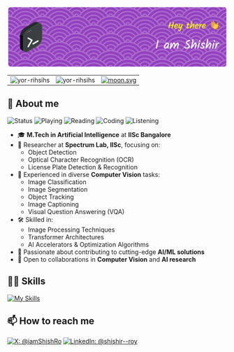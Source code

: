 ![Header](./header.png)



<table width="100%">
  <tr>
    <td>
      <img src="https://komarev.com/ghpvc/?username=yor-rihsihs&label=Profile%20views&color=0e75b6&style=flat" alt="yor-rihsihs"/>
    </td>
    <td>
      <img src="https://github-readme-stats.vercel.app/api?username=yor-rihsihs&show_icons=true&locale=en&theme=omni" alt="yor-rihsihs"/>
    </td>
    <td>
      <a href="https://moon-svg.minung.dev">
        <img src="https://moon-svg.minung.dev/moon.svg?theme=basic" alt="moon.svg"/>
      </a>
    </td>
  </tr>
</table>



## 🧔 About me
![Status](https://img.shields.io/badge/currently-online-brightgreen)
![Playing](https://img.shields.io/badge/playing-nothing-red)
![Reading](https://img.shields.io/badge/reading-gans-cyan)
![Coding](https://img.shields.io/badge/coding-gans-green)
![Listening](https://img.shields.io/badge/listening%20to-aaja_piya-pink)

- 🎓 **M.Tech in Artificial Intelligence** at **IISc Bangalore**
- 🔬 Researcher at **Spectrum Lab, IISc**, focusing on:
  - Object Detection  
  - Optical Character Recognition (OCR)  
  - License Plate Detection & Recognition
- 🧠 Experienced in diverse **Computer Vision** tasks:
  - Image Classification  
  - Image Segmentation  
  - Object Tracking  
  - Image Captioning  
  - Visual Question Answering (VQA)
- 🛠️ Skilled in:
  - Image Processing Techniques  
  - Transformer Architectures  
  - AI Accelerators & Optimization Algorithms
- 🚀 Passionate about contributing to cutting-edge **AI/ML solutions**
- 🤝 Open to collaborations in **Computer Vision** and **AI research**



## 🧑‍💻 Skills
[![My Skills](https://skillicons.dev/icons?i=c,py,pytorch,vscode,sklearn,opencv,bash,md,latex,git,github,cpp)](https://skillicons.dev)



## 📫 How to reach me
[![X: @iamShishRo](https://img.shields.io/badge/X-@iamShishRo-1DA1F2?style=flat&logo=twitter&logoColor=white)](https://twitter.com/iamShishRo) [![LinkedIn: @shishir--roy](https://img.shields.io/badge/LinkedIn-@shishir--roy-0A66C2?style=flat&logo=linkedin&logoColor=white)](https://linkedin.com/in/shishir--roy)